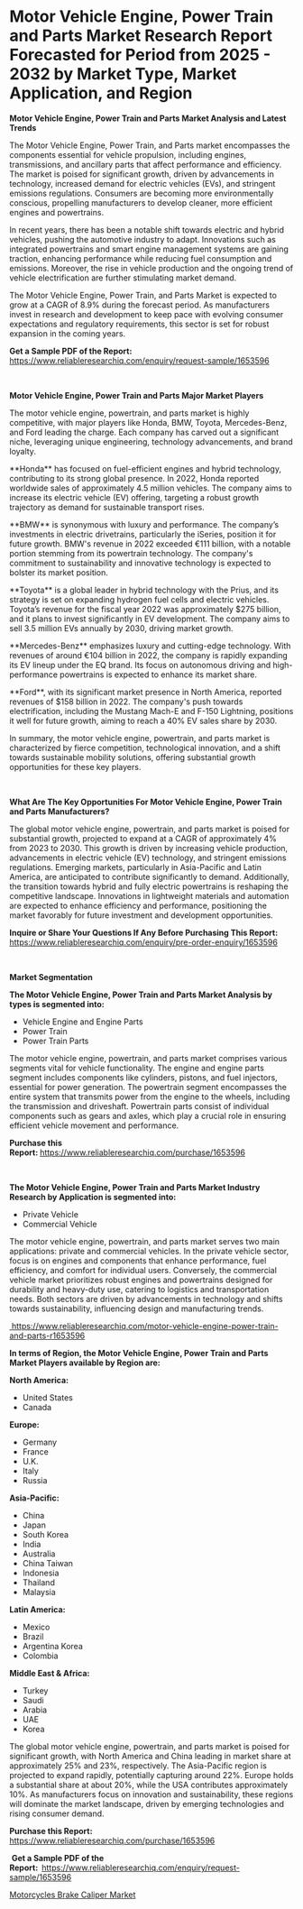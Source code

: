 <p><h1>Motor Vehicle Engine, Power Train and Parts Market Research Report Forecasted for Period from 2025 -  2032 by Market Type, Market Application, and Region</h1></p><p><strong>Motor Vehicle Engine, Power Train and Parts Market Analysis and Latest Trends</strong></p>
<p><p>The Motor Vehicle Engine, Power Train, and Parts market encompasses the components essential for vehicle propulsion, including engines, transmissions, and ancillary parts that affect performance and efficiency. The market is poised for significant growth, driven by advancements in technology, increased demand for electric vehicles (EVs), and stringent emissions regulations. Consumers are becoming more environmentally conscious, propelling manufacturers to develop cleaner, more efficient engines and powertrains.</p><p>In recent years, there has been a notable shift towards electric and hybrid vehicles, pushing the automotive industry to adapt. Innovations such as integrated powertrains and smart engine management systems are gaining traction, enhancing performance while reducing fuel consumption and emissions. Moreover, the rise in vehicle production and the ongoing trend of vehicle electrification are further stimulating market demand.</p><p>The Motor Vehicle Engine, Power Train, and Parts Market is expected to grow at a CAGR of 8.9% during the forecast period. As manufacturers invest in research and development to keep pace with evolving consumer expectations and regulatory requirements, this sector is set for robust expansion in the coming years.</p></p>
<p><strong>Get a Sample PDF of the Report:&nbsp;</strong> <a href="https://www.reliableresearchiq.com/enquiry/request-sample/1653596?utm_campaign=2760&utm_medium=2&utm_source=Github&utm_content=ia&utm_term=30032025&utm_id=motor-vehicle-engine-power-train-and-parts">https://www.reliableresearchiq.com/enquiry/request-sample/1653596</a></p>
<p>&nbsp;</p>
<p><strong>Motor Vehicle Engine, Power Train and Parts Major Market Players</strong></p>
<p><p>The motor vehicle engine, powertrain, and parts market is highly competitive, with major players like Honda, BMW, Toyota, Mercedes-Benz, and Ford leading the charge. Each company has carved out a significant niche, leveraging unique engineering, technology advancements, and brand loyalty.</p><p>**Honda** has focused on fuel-efficient engines and hybrid technology, contributing to its strong global presence. In 2022, Honda reported worldwide sales of approximately 4.5 million vehicles. The company aims to increase its electric vehicle (EV) offering, targeting a robust growth trajectory as demand for sustainable transport rises.</p><p>**BMW** is synonymous with luxury and performance. The company’s investments in electric drivetrains, particularly the iSeries, position it for future growth. BMW's revenue in 2022 exceeded €111 billion, with a notable portion stemming from its powertrain technology. The company's commitment to sustainability and innovative technology is expected to bolster its market position.</p><p>**Toyota** is a global leader in hybrid technology with the Prius, and its strategy is set on expanding hydrogen fuel cells and electric vehicles. Toyota’s revenue for the fiscal year 2022 was approximately $275 billion, and it plans to invest significantly in EV development. The company aims to sell 3.5 million EVs annually by 2030, driving market growth.</p><p>**Mercedes-Benz** emphasizes luxury and cutting-edge technology. With revenues of around €104 billion in 2022, the company is rapidly expanding its EV lineup under the EQ brand. Its focus on autonomous driving and high-performance powertrains is expected to enhance its market share.</p><p>**Ford**, with its significant market presence in North America, reported revenues of $158 billion in 2022. The company's push towards electrification, including the Mustang Mach-E and F-150 Lightning, positions it well for future growth, aiming to reach a 40% EV sales share by 2030.</p><p>In summary, the motor vehicle engine, powertrain, and parts market is characterized by fierce competition, technological innovation, and a shift towards sustainable mobility solutions, offering substantial growth opportunities for these key players.</p></p>
<p>&nbsp;</p>
<p><strong>What Are The Key Opportunities For Motor Vehicle Engine, Power Train and Parts Manufacturers?</strong></p>
<p><p>The global motor vehicle engine, powertrain, and parts market is poised for substantial growth, projected to expand at a CAGR of approximately 4% from 2023 to 2030. This growth is driven by increasing vehicle production, advancements in electric vehicle (EV) technology, and stringent emissions regulations. Emerging markets, particularly in Asia-Pacific and Latin America, are anticipated to contribute significantly to demand. Additionally, the transition towards hybrid and fully electric powertrains is reshaping the competitive landscape. Innovations in lightweight materials and automation are expected to enhance efficiency and performance, positioning the market favorably for future investment and development opportunities.</p></p>
<p><strong>Inquire or Share Your Questions If Any Before Purchasing This Report:</strong> <a href="https://www.reliableresearchiq.com/enquiry/pre-order-enquiry/1653596?utm_campaign=2760&utm_medium=2&utm_source=Github&utm_content=ia&utm_term=30032025&utm_id=motor-vehicle-engine-power-train-and-parts">https://www.reliableresearchiq.com/enquiry/pre-order-enquiry/1653596</a></p>
<p>&nbsp;</p>
<p><strong>Market Segmentation</strong></p>
<p><strong>The Motor Vehicle Engine, Power Train and Parts Market Analysis by types is segmented into:</strong></p>
<p><ul><li>Vehicle Engine and Engine Parts</li><li>Power Train</li><li>Power Train Parts</li></ul></p>
<p><p>The motor vehicle engine, powertrain, and parts market comprises various segments vital for vehicle functionality. The engine and engine parts segment includes components like cylinders, pistons, and fuel injectors, essential for power generation. The powertrain segment encompasses the entire system that transmits power from the engine to the wheels, including the transmission and driveshaft. Powertrain parts consist of individual components such as gears and axles, which play a crucial role in ensuring efficient vehicle movement and performance.</p></p>
<p><strong>Purchase this Report:&nbsp;</strong><a href="https://www.reliableresearchiq.com/purchase/1653596?utm_campaign=2760&utm_medium=2&utm_source=Github&utm_content=ia&utm_term=30032025&utm_id=motor-vehicle-engine-power-train-and-parts">https://www.reliableresearchiq.com/purchase/1653596</a></p>
<p>&nbsp;</p>
<p><strong>The Motor Vehicle Engine, Power Train and Parts Market Industry Research by Application is segmented into:</strong></p>
<p><ul><li>Private Vehicle</li><li>Commercial Vehicle</li></ul></p>
<p><p>The motor vehicle engine, powertrain, and parts market serves two main applications: private and commercial vehicles. In the private vehicle sector, focus is on engines and components that enhance performance, fuel efficiency, and comfort for individual users. Conversely, the commercial vehicle market prioritizes robust engines and powertrains designed for durability and heavy-duty use, catering to logistics and transportation needs. Both sectors are driven by advancements in technology and shifts towards sustainability, influencing design and manufacturing trends.</p></p>
<p><a href="https://www.reliableresearchiq.com/motor-vehicle-engine-power-train-and-parts-r1653596?utm_campaign=2760&utm_medium=2&utm_source=Github&utm_content=ia&utm_term=30032025&utm_id=motor-vehicle-engine-power-train-and-parts">&nbsp;https://www.reliableresearchiq.com/motor-vehicle-engine-power-train-and-parts-r1653596</a></p>
<p><strong>In terms of Region, the Motor Vehicle Engine, Power Train and Parts Market Players available by Region are:</strong></p>
<p>
    <p> <strong> North America: </strong>
        <ul>
            <li>United States</li>
            <li>Canada</li>
        </ul>
        </p> 
    <p> <strong> Europe: </strong>
        <ul>
            <li>Germany</li>
            <li>France</li>
            <li>U.K.</li>
            <li>Italy</li>
            <li>Russia</li>
        </ul>
        </p> 
    <p> <strong> Asia-Pacific: </strong>
        <ul>
            <li>China</li>
            <li>Japan</li>
            <li>South Korea</li>
            <li>India</li>
            <li>Australia</li>
            <li>China Taiwan</li>
            <li>Indonesia</li>
            <li>Thailand</li>
            <li>Malaysia</li>
        </ul>
        </p> 
    <p> <strong> Latin America: </strong>
        <ul>
            <li>Mexico</li>
            <li>Brazil</li>
            <li>Argentina Korea</li>
            <li>Colombia</li>
        </ul>
        </p> 
    <p> <strong> Middle East & Africa: </strong>
        <ul>
            <li>Turkey</li>
            <li>Saudi</li>
            <li>Arabia</li>
            <li>UAE</li>
            <li>Korea</li>
        </ul>
    </p>
    </p>
<p><p>The global motor vehicle engine, powertrain, and parts market is poised for significant growth, with North America and China leading in market share at approximately 25% and 23%, respectively. The Asia-Pacific region is projected to expand rapidly, potentially capturing around 22%. Europe holds a substantial share at about 20%, while the USA contributes approximately 10%. As manufacturers focus on innovation and sustainability, these regions will dominate the market landscape, driven by emerging technologies and rising consumer demand.</p></p>
<p><strong>Purchase this Report: </strong><a href="https://www.reliableresearchiq.com/purchase/1653596?utm_campaign=2760&utm_medium=2&utm_source=Github&utm_content=ia&utm_term=30032025&utm_id=motor-vehicle-engine-power-train-and-parts">https://www.reliableresearchiq.com/purchase/1653596</a></p>
<p>&nbsp;<strong>Get a Sample PDF of the Report:&nbsp;&nbsp;</strong><a href="https://www.reliableresearchiq.com/enquiry/request-sample/1653596?utm_campaign=2760&utm_medium=2&utm_source=Github&utm_content=ia&utm_term=30032025&utm_id=motor-vehicle-engine-power-train-and-parts">https://www.reliableresearchiq.com/enquiry/request-sample/1653596</a></p>
<p><strong></strong></p>
<p><p><a href="https://github.com/ngozudapshi/Market-Research-Report-List-1/blob/main/motorcycles-brake-caliper-market.md?utm_campaign=2760&utm_medium=2&utm_source=Github&utm_content=ia&utm_term=30032025&utm_id=motor-vehicle-engine-power-train-and-parts">Motorcycles Brake Caliper Market</a></p></p>